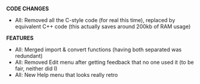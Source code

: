 **CODE CHANGES**

- All: Removed all the C-style code (for real this time), replaced by equivalent C++ code (this actually saves around 200kb of RAM usage)

**FEATURES**

- All: Merged import & convert functions (having both separated was redundant)
- All: Removed Edit menu after getting feedback that no one used it (to be fair, neither did I)
- All: New Help menu that looks really retro
